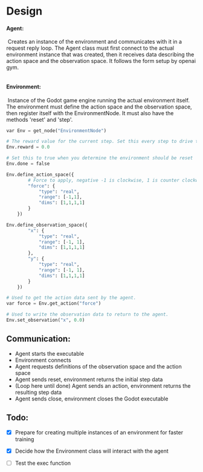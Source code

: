 # Design

#### Agent:

​	Creates an instance of the environment and communicates with it in a request reply loop. The Agent class must first connect to the actual environment instance that was created, then it receives data describing the action space and the observation space. It follows the form setup by openai gym.

```
```



#### Environment:

​	Instance of the Godot game engine running the actual environment itself. The environment must define the action space and the observation space, then register itself with the EnvironmentNode. It must also have the methods 'reset' and 'step'.

```python
var Env = get_node("EnvironmentNode")

# The reward value for the current step. Set this every step to drive the learning process.
Env.reward = 0.0

# Set this to true when you determine the environment should be reset
Env.done = false

Env.define_action_space({
		# Force to apply, negative -1 is clockwise, 1 is counter clockwise
		"force": {
			"type": "real",
			"range": [-1,1],
			"dims": [1,1,1,1]
		}
	})

Env.define_observation_space({
		"x": {
			"type": "real",
			"range": [-1, 1],
			"dims": [1,1,1,1]
		},
		"y": {
			"type": "real",
			"range": [-1, 1],
			"dims": [1,1,1,1]
		}
	})

# Used to get the action data sent by the agent.
var force = Env.get_action("force")

# Used to write the observation data to return to the agent.
Env.set_observation("x", 0.0)
```



## Communication:

- Agent starts the executable
- Environment connects
- Agent requests definitions of the observation space and the action space
- Agent sends reset, environment returns the initial step data
- (Loop here until done) Agent sends an action, environment returns the resulting step data
- Agent sends close, environment closes the Godot executable



## Todo:

- [x] Prepare for creating multiple instances of an environment for faster training
- [x] Decide how the Environment class will interact with the agent
- [ ] Test the exec function

